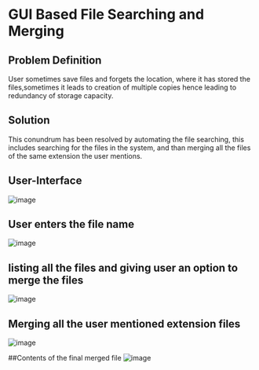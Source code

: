 # GUI Based File Searching and Merging

## Problem Definition
User sometimes save files and forgets the location, where it has stored the files,sometimes it leads to creation of multiple copies hence leading to redundancy of storage capacity.

## Solution
This conundrum has been resolved by automating the file searching, this includes searching for the files in the system, and than merging all the files of the same extension the user mentions.


## User-Interface
![image](https://user-images.githubusercontent.com/90482311/220690949-5aab17aa-0415-479d-9ce8-ec3843978af8.png)

## User enters the file name
![image](https://user-images.githubusercontent.com/90482311/220691130-c4699547-83c2-4a58-af65-ee6e5745c6a2.png)

## listing all the files and giving user an option to merge the files
![image](https://user-images.githubusercontent.com/90482311/220691870-b363530f-f81f-4289-b976-1dd7aca93df4.png)

## Merging all the user mentioned extension files
![image](https://user-images.githubusercontent.com/90482311/220693275-16bb8abc-8952-4671-aa17-9d7edf24c74e.png)

##Contents of the final merged file
![image](https://user-images.githubusercontent.com/90482311/220693606-cec4f8d8-fa39-4245-ac90-480683fa7eba.png)
